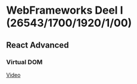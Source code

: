 # WebFrameworks Deel I (26543/1700/1920/1/00)

## React Advanced

### Virtual DOM

[Video](Media\Clock_In_Action.mp4)
